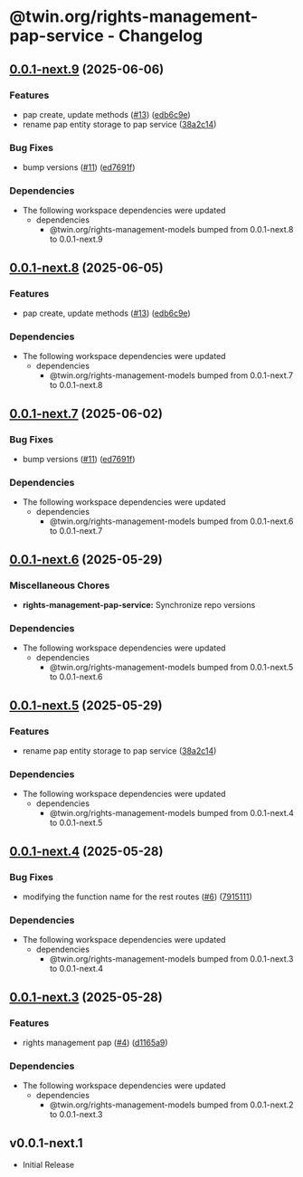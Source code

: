 # @twin.org/rights-management-pap-service - Changelog

## [0.0.1-next.9](https://github.com/twinfoundation/rights-management/compare/rights-management-pap-service-v0.0.1-next.8...rights-management-pap-service-v0.0.1-next.9) (2025-06-06)


### Features

* pap create, update methods ([#13](https://github.com/twinfoundation/rights-management/issues/13)) ([edb6c9e](https://github.com/twinfoundation/rights-management/commit/edb6c9efcfda55ac96f7594253bf831b4f0e5993))
* rename pap entity storage to pap service ([38a2c14](https://github.com/twinfoundation/rights-management/commit/38a2c14d8f63a86e398820166c83437be5aca1b8))


### Bug Fixes

* bump versions ([#11](https://github.com/twinfoundation/rights-management/issues/11)) ([ed7691f](https://github.com/twinfoundation/rights-management/commit/ed7691f29c0dab54421ef273892f1d33c230b040))


### Dependencies

* The following workspace dependencies were updated
  * dependencies
    * @twin.org/rights-management-models bumped from 0.0.1-next.8 to 0.0.1-next.9

## [0.0.1-next.8](https://github.com/twinfoundation/rights-management/compare/rights-management-pap-service-v0.0.1-next.7...rights-management-pap-service-v0.0.1-next.8) (2025-06-05)


### Features

* pap create, update methods ([#13](https://github.com/twinfoundation/rights-management/issues/13)) ([edb6c9e](https://github.com/twinfoundation/rights-management/commit/edb6c9efcfda55ac96f7594253bf831b4f0e5993))


### Dependencies

* The following workspace dependencies were updated
  * dependencies
    * @twin.org/rights-management-models bumped from 0.0.1-next.7 to 0.0.1-next.8

## [0.0.1-next.7](https://github.com/twinfoundation/rights-management/compare/rights-management-pap-service-v0.0.1-next.6...rights-management-pap-service-v0.0.1-next.7) (2025-06-02)


### Bug Fixes

* bump versions ([#11](https://github.com/twinfoundation/rights-management/issues/11)) ([ed7691f](https://github.com/twinfoundation/rights-management/commit/ed7691f29c0dab54421ef273892f1d33c230b040))


### Dependencies

* The following workspace dependencies were updated
  * dependencies
    * @twin.org/rights-management-models bumped from 0.0.1-next.6 to 0.0.1-next.7

## [0.0.1-next.6](https://github.com/twinfoundation/rights-management/compare/rights-management-pap-service-v0.0.1-next.5...rights-management-pap-service-v0.0.1-next.6) (2025-05-29)


### Miscellaneous Chores

* **rights-management-pap-service:** Synchronize repo versions


### Dependencies

* The following workspace dependencies were updated
  * dependencies
    * @twin.org/rights-management-models bumped from 0.0.1-next.5 to 0.0.1-next.6

## [0.0.1-next.5](https://github.com/twinfoundation/rights-management/compare/rights-management-pap-service-v0.0.1-next.4...rights-management-pap-service-v0.0.1-next.5) (2025-05-29)


### Features

* rename pap entity storage to pap service ([38a2c14](https://github.com/twinfoundation/rights-management/commit/38a2c14d8f63a86e398820166c83437be5aca1b8))


### Dependencies

* The following workspace dependencies were updated
  * dependencies
    * @twin.org/rights-management-models bumped from 0.0.1-next.4 to 0.0.1-next.5

## [0.0.1-next.4](https://github.com/twinfoundation/rights-management/compare/rights-management-pap-service-v0.0.1-next.3...rights-management-pap-service-v0.0.1-next.4) (2025-05-28)


### Bug Fixes

* modifying the function name for the rest routes ([#6](https://github.com/twinfoundation/rights-management/issues/6)) ([7915111](https://github.com/twinfoundation/rights-management/commit/7915111ac608c9d69bcaa819c85b553fc9bace6a))


### Dependencies

* The following workspace dependencies were updated
  * dependencies
    * @twin.org/rights-management-models bumped from 0.0.1-next.3 to 0.0.1-next.4

## [0.0.1-next.3](https://github.com/twinfoundation/rights-management/compare/rights-management-pap-service-v0.0.1-next.2...rights-management-pap-service-v0.0.1-next.3) (2025-05-28)


### Features

* rights management pap ([#4](https://github.com/twinfoundation/rights-management/issues/4)) ([d1165a9](https://github.com/twinfoundation/rights-management/commit/d1165a92f57128731cfb308d977832e28cf33493))


### Dependencies

* The following workspace dependencies were updated
  * dependencies
    * @twin.org/rights-management-models bumped from 0.0.1-next.2 to 0.0.1-next.3

## v0.0.1-next.1

- Initial Release
